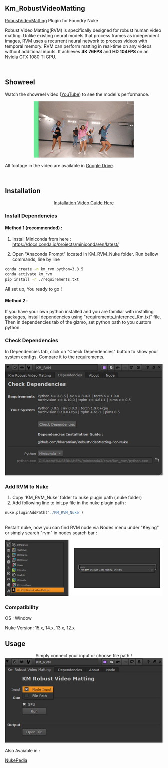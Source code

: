 ## Km_RobustVideoMatting
<a href="https://github.com/PeterL1n/RobustVideoMatting" target="_blank">RobustVideoMatting</a> Plugin for Foundry Nuke

Robust Video Matting(RVM) is specifically designed for robust human video matting. Unlike existing neural models that process frames as independent images, RVM uses a recurrent neural network to process videos with temporal memory. RVM can perform matting in real-time on any videos without additional inputs. It achieves **4K 76FPS** and **HD 104FPS** on an Nvidia GTX 1080 Ti GPU.


<br>

## Showreel
Watch the showreel video ([YouTube](https://youtu.be/Jvzltozpbpk))  to see the model's performance. 

<p align="center">
    <a href="https://youtu.be/Jvzltozpbpk">
        <img src="documentation/images/showreel.gif">
    </a>
</p>

All footage in the video are available in [Google Drive](https://drive.google.com/drive/folders/1VFnWwuu-YXDKG-N6vcjK_nL7YZMFapMU?usp=sharing).

<br>


## Installation

<center>
<a href="https://vimeo.com/664873484" target="_blank">Installation Video Guide Here</a>
</center>

### Install Dependencies
#### Method 1 (recommended) :
1. Install Miniconda from here : 
https://docs.conda.io/projects/miniconda/en/latest/

2. Open "Anaconda Prompt" located in KM_RVM_Nuke folder.
Run bellow commands, line by line
```sh
conda create -n km_rvm python=3.8.5
conda activate km_rvm
pip install -r ./requirements.txt
```

All set up, You ready to go ! 




#### Method 2  :
If you have your own python installed and you are familiar with installing packages,  install dependencies using "requirements_inference_Km.txt" file.
Then in dependencies tab of the gizmo, set python path to you custom python. 

### Check Dependencies
In Dependencies tab, click on "Check Dependencies" button to show your system configs. Compare it to the requirements.  
<p align="center">
 <img src="documentation/images/Dependencies_tab.jpg">
 </p>

### Add RVM to Nuke
1. Copy 'KM_RVM_Nuke' folder to nuke plugin path (.nuke folder)
2. Add following line to init.py file in the nuke plugin path :
```python
nuke.pluginAddPath('./KM_RVM_Nuke')
```
<br>
Restart nuke, now you can find RVM node via Nodes menu under "Keying" or simply search "rvm" in nodes search bar :
<p align="center">
<img src="documentation/images/menu.png">
 </p>

### Compatibility
OS : Window

Nuke Version: 15.x, 14.x, 13.x, 12.x 



## Usage

<p align="center">
Simply connect your input or choose file path ! 

<img src="documentation/images/KM_RVM.jpg">


 
Also Avaiable in : 

<a href="" target="_blank">NukePedia</a>


